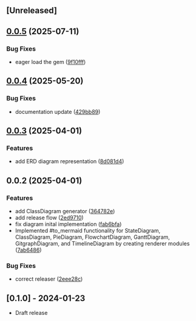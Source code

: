 ## [Unreleased]

## [0.0.5](https://github.com/seuros/mermaid-ruby/compare/mermaid/v0.0.4...mermaid/v0.0.5) (2025-07-11)


### Bug Fixes

* eager load the gem ([9f10fff](https://github.com/seuros/mermaid-ruby/commit/9f10fff38d6b2edb59a28a6611948d97ca6e5e6e))

## [0.0.4](https://github.com/seuros/mermaid-ruby/compare/mermaid/v0.0.3...mermaid/v0.0.4) (2025-05-20)


### Bug Fixes

* documentation update ([429bb89](https://github.com/seuros/mermaid-ruby/commit/429bb899a2041392d2ad3ea6f93e9fa0cb6290b6))

## [0.0.3](https://github.com/seuros/mermaid-ruby/compare/mermaid/v0.0.2...mermaid/v0.0.3) (2025-04-01)


### Features

* add ERD diagram representation ([8d081d4](https://github.com/seuros/mermaid-ruby/commit/8d081d44491d64a63c6ca850b22b01d6e456311d))

## 0.0.2 (2025-04-01)


### Features

* add ClassDiagram generator ([364782e](https://github.com/seuros/mermaid-ruby/commit/364782e86827e2fe5745e7177ab954cb5ddc3a6a))
* add release flow ([2ed9710](https://github.com/seuros/mermaid-ruby/commit/2ed9710d6f8820a91aa6f19bef4d4388a5b0bc31))
* fix diagram inital implementation ([fab6bfa](https://github.com/seuros/mermaid-ruby/commit/fab6bfa94b932902e4664d551406c77c4037f950))
* Implemented #to_mermaid functionality for StateDiagram, ClassDiagram, PieDiagram, FlowchartDiagram, GanttDiagram, GitgraphDiagram, and TimelineDiagram by creating renderer modules ([7ab6486](https://github.com/seuros/mermaid-ruby/commit/7ab64865e1cbf6a41df23aa971f8fad79a8ba274))


### Bug Fixes

* correct releaser ([2eee28c](https://github.com/seuros/mermaid-ruby/commit/2eee28cf78d9c948ea9c8a034ba48e3b12aa0c13))

## [0.1.0] - 2024-01-23

- Draft release
